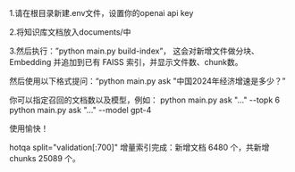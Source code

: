 1.请在根目录新建.env文件，设置你的openai api key

2.将知识库文档放入documents/中

3.然后执行：”python main.py build-index”， 
这会对新增文件做分块、Embedding 并追加到已有 FAISS 索引，并显示文件数、chunk数。

然后使用以下格式提问：“python main.py ask "中国2024年经济增速是多少？”

你可以指定召回的文档数以及模型，例如：
python main.py ask "..." --topk 6
python main.py ask "..." --model gpt-4

使用愉快！

hotqa split="validation[:700]" 增量索引完成：新增文档 6480 个，共新增 chunks 25089 个。

